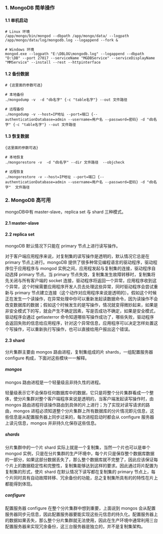 ### 1. MongoDB 简单操作
#### 1.1 单机启动
```
# Linux 环境
/app/mongo/bin/mongod --dbpath /app/mongo/data/ --logpath /app/mongo/data/log/mongodb.log --logappend --fork &

# Windows 环境
mongod.exe --logpath "E:\DBLOG\mongodb.log" --logappend --dbpath "D:\DB" --port 27017 --serviceName "MGDBService" --serviceDisplayName "MMService" --install --rest --httpinterface

```

#### 1.2 备份数据
```
# {这里面的参数可选}

# 本地备份
./mongodump -v  -d "db名字" {-c "table名字"} --out 文件路径

# 远程备份
./mongodump -v --host=IP地址 --port=端口 {--authenticationDatabase=admin --username=用户名 --password=密码} -d "db名字" {-c "table名字"} --out 文件路径

```


#### 1.3 恢复数据
```
{这里面的参数可选}

# 本地恢复
./mongorestore -v  -d "db名字" --dir 文件路径  --objcheck

# 远程恢复
./mongorestore -v --host=IP地址 --port=端口 {--authenticationDatabase=admin --username=用户名 --password=密码} -d "db名字"  文件路径

```

### 2. MongoDB 高可用
mongoDB中有 master-slave，replica set 与 shard 三种模式。

#### 2.1 master-slave

#### 2.2 replica set
mongoDB 默认情况下只能在 primary 节点上进行读写操作。

对于客户端应用程序来说，对复制集的读写操作是透明的，默认情况它总是在 primary 节点上进行。mongoDB 提供了很多种常见编程语言的驱动程序，驱动程序位于应用程序与 mongod 实例之间，应用程发起与复制集的连接，驱动程序自动选择 primary 节点。当 primary 节点失效，复制集发生故障转移时，复制集将先关闭与所有客户端的 socket 连接，驱动程序将返回一个异常，应用程序收到这个异常，这个时候需要应用程序开发人员去处理这些异常，同时驱动程序会尝试重新与 primary 节点建立连接（这个动作对应用程序来说是透明的）。假如这个时候正在发生一个读操作，在异常处理中你可以重新发起读数据命令，因为读操作不会改变数据库的数据；假如这个时候发生的是写操作，情况就变得微妙起来，如果是非安全模式下的写，就会产生不确定因素，写是否成功不确定，如果是安全模式，驱动程序会通过 getlasterror 命令知道哪些写操作成功了，哪些失败，驱动程序会返回失败的信息给应用程序，针对这个异常信息，应用程序可以决定怎样处置这个写操作，可以重新执行写操作，也可以直接给用户报出这个错误。

#### 2.3 shard
分片集群主要由 mongos 路由进程，复制集组成的片 shards，一组配置服务器 configure 构成，下面对这些模块一一解释。

##### mongos
mongos 路由进程是一个轻量级且非持久性的进程。

轻量级表示它不会保存任何数据库中的数据，它只是将整个分片集群看成一个整体，使分片集群对整个客户端程序来说是透明的，当客户端发起读写操作时，由 mongos 路由进程将该操作路由到具体的片上进行；为了实现对读写请求的路由，mongos 进程必须知道整个分片集群上所有数据库的分片情况即元信息，这些信息是从配置服务器上同步过来的，每次进程启动时都会从 configure 服务器上读元信息，mongos 并非持久化保存这些信息。

##### shards
分片集群中的一个片 shard 实际上就是一个复制集，当然一个片也可以是单个 mongod 实例，只是在分片集群的生产环境中，每个片只是保存整个数据库数据的一部分，如果这部分数据丢失了，那么整个数据库就不完整了，因此应该保证每个片上的数据稳定性和完整性，复制集能够达到这样的要求。因此通过将片配置为复制集的形式，使片 shard 在默认情况下读写都在复制集的 primary 节点上，每个片同时具有自动故障转移、冗余备份的功能，总之复制集所具有的的特性在片上都能得到体现。

##### configure
配置服务器 configure 在整个分片集群中想到重要，上面说到 mongos 会从配置服务器同步元信息，因此配置服务器要能实现这些元信息的持久化。配置服务器上的数据如果丢失，那么整个分片集群就无法使用，因此在生产环境中通常利用三台配置服务器来实现冗余备份，这三台服务器是独立的，并不是复制集架构。
